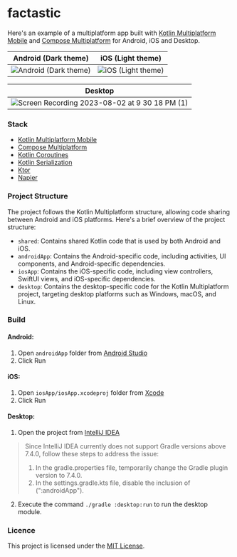 # factastic

Here's an example of a multiplatform app built with [Kotlin Multiplatform Mobile](https://kotlinlang.org/docs/multiplatform-mobile-getting-started.html) and [Compose Multiplatform](https://www.jetbrains.com/lp/compose-multiplatform/) for Android, iOS and Desktop.

| Android (Dark theme) | iOS (Light theme) |
| ----------- | ----------- |
| ![Android (Dark theme)](https://github.com/vladleesi/factastic/assets/30999008/481b667f-e985-4b85-a570-ed9adcd79492) | ![iOS (Light theme)](https://github.com/vladleesi/factastic/assets/30999008/f054dfdf-d85b-47ed-b6f0-1b616dafc20e) |

| Desktop |
| ------- |
| ![Screen Recording 2023-08-02 at 9 30 18 PM (1)](https://github.com/vladleesi/factastic/assets/30999008/eebd2fae-d7f8-4ff3-8fcb-c31ba66ce1f1) |

### Stack
- [Kotlin Multiplatform Mobile](https://kotlinlang.org/docs/multiplatform-mobile-getting-started.html)
- [Compose Multiplatform](https://www.jetbrains.com/lp/compose-multiplatform/)
- [Kotlin Coroutines](https://kotlinlang.org/docs/coroutines-overview.html)
- [Kotlin Serialization](https://kotlinlang.org/docs/serialization.html)
- [Ktor](https://ktor.io/docs/getting-started-ktor-client.html)
- [Napier](https://github.com/AAkira/Napier)

### Project Structure
The project follows the Kotlin Multiplatform structure, allowing code sharing between Android and iOS platforms. Here's a brief overview of the project structure:

- `shared`: Contains shared Kotlin code that is used by both Android and iOS.
- `androidApp`: Contains the Android-specific code, including activities, UI components, and Android-specific dependencies.
- `iosApp`: Contains the iOS-specific code, including view controllers, SwiftUI views, and iOS-specific dependencies.
- `desktop`: Contains the desktop-specific code for the Kotlin Multiplatform project, targeting desktop platforms such as Windows, macOS, and Linux.

### Build
#### Android:
1. Open `androidApp` folder from [Android Studio](https://developer.android.com/studio)
2. Click Run

#### iOS:
1. Open `iosApp/iosApp.xcodeproj` folder from [Xcode](https://developer.apple.com/xcode/resources/)
2. Click Run

#### Desktop: 
1. Open the project from [IntelliJ IDEA](https://www.jetbrains.com/idea/)
> Since IntelliJ IDEA currently does not support Gradle versions above 7.4.0, follow these steps to address the issue:
> 1. In the gradle.properties file, temporarily change the Gradle plugin version to 7.4.0.
> 2. In the settings.gradle.kts file, disable the inclusion of (":androidApp").
2. Execute the command `./gradle :desktop:run` to run the desktop module.

### Licence
This project is licensed under the [MIT License](LICENSE).

